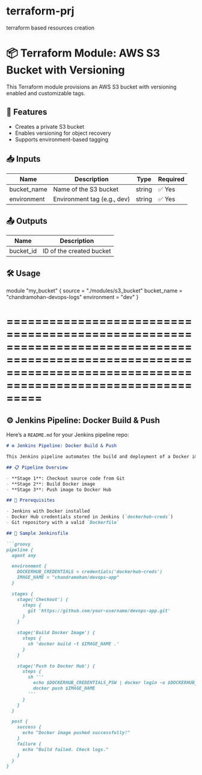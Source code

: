 # terraform-prj
terraform based resources creation 

# 📦 Terraform Module: AWS S3 Bucket with Versioning

This Terraform module provisions an AWS S3 bucket with versioning enabled and customizable tags.

## 🚀 Features

- Creates a private S3 bucket
- Enables versioning for object recovery
- Supports environment-based tagging

## 📥 Inputs

| Name         | Description                  | Type   | Required |
|--------------|------------------------------|--------|----------|
| bucket_name  | Name of the S3 bucket         | string | ✅ Yes   |
| environment  | Environment tag (e.g., dev)   | string | ✅ Yes   |

## 📤 Outputs

| Name       | Description             |
|------------|-------------------------|
| bucket_id  | ID of the created bucket |

## 🛠️ Usage

module "my_bucket" {
  source      = "./modules/s3_bucket"
  bucket_name = "chandramohan-devops-logs"
  environment = "dev"
}




=================================================================================================================================================================
=================================================================================================================================================================

## ⚙️ Jenkins Pipeline: Docker Build & Push

Here’s a `README.md` for your Jenkins pipeline repo:

```markdown
# ⚙️ Jenkins Pipeline: Docker Build & Push

This Jenkins pipeline automates the build and deployment of a Docker image to Docker Hub.

## 📋 Pipeline Overview

- **Stage 1**: Checkout source code from Git
- **Stage 2**: Build Docker image
- **Stage 3**: Push image to Docker Hub

## 🧰 Prerequisites

- Jenkins with Docker installed
- Docker Hub credentials stored in Jenkins (`dockerhub-creds`)
- Git repository with a valid `Dockerfile`

## 🧪 Sample Jenkinsfile

```groovy
pipeline {
  agent any

  environment {
    DOCKERHUB_CREDENTIALS = credentials('dockerhub-creds')
    IMAGE_NAME = "chandramohan/devops-app"
  }

  stages {
    stage('Checkout') {
      steps {
        git 'https://github.com/your-username/devops-app.git'
      }
    }

    stage('Build Docker Image') {
      steps {
        sh 'docker build -t $IMAGE_NAME .'
      }
    }

    stage('Push to Docker Hub') {
      steps {
        sh '''
          echo $DOCKERHUB_CREDENTIALS_PSW | docker login -u $DOCKERHUB_CREDENTIALS_USR --password-stdin
          docker push $IMAGE_NAME
        '''
      }
    }
  }

  post {
    success {
      echo "Docker image pushed successfully!"
    }
    failure {
      echo "Build failed. Check logs."
    }
  }
}
